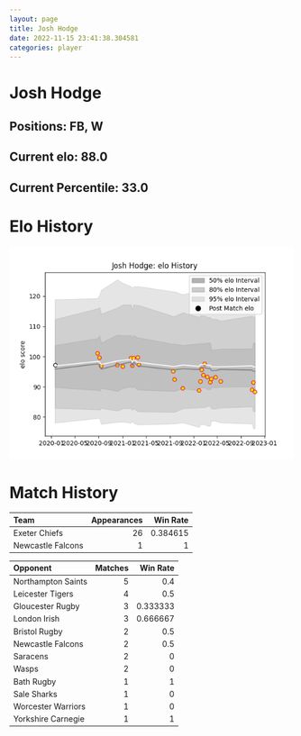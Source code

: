 ```yaml
---  
layout: page  
title: Josh Hodge  
date: 2022-11-15 23:41:38.304581  
categories: player  
---
```

# Josh Hodge

## Positions: FB, W

## Current elo: 88.0

## Current Percentile: 33.0

# Elo History


![elo history](history_JoshHodge.png)
# Match History


| Team              |   Appearances |   Win Rate |
|:------------------|--------------:|-----------:|
| Exeter Chiefs     |            26 |   0.384615 |
| Newcastle Falcons |             1 |   1        |

| Opponent           |   Matches |   Win Rate |
|:-------------------|----------:|-----------:|
| Northampton Saints |         5 |   0.4      |
| Leicester Tigers   |         4 |   0.5      |
| Gloucester Rugby   |         3 |   0.333333 |
| London Irish       |         3 |   0.666667 |
| Bristol Rugby      |         2 |   0.5      |
| Newcastle Falcons  |         2 |   0.5      |
| Saracens           |         2 |   0        |
| Wasps              |         2 |   0        |
| Bath Rugby         |         1 |   1        |
| Sale Sharks        |         1 |   0        |
| Worcester Warriors |         1 |   0        |
| Yorkshire Carnegie |         1 |   1        |